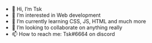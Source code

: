 - 👋 Hi, I’m Tsk
- 👀 I’m interested in Web development
- 🌱 I’m currently learning CSS, JS, HTML and much more
- 💞️ I’m looking to collaborate on anything really
- 📫 How to reach me: Tsk#6664 on discord

<!---
2Tsk2/2Tsk2 is a ✨ special ✨ repository because its `README.md` (this file) appears on your GitHub profile.
You can click the Preview link to take a look at your changes.
--->
